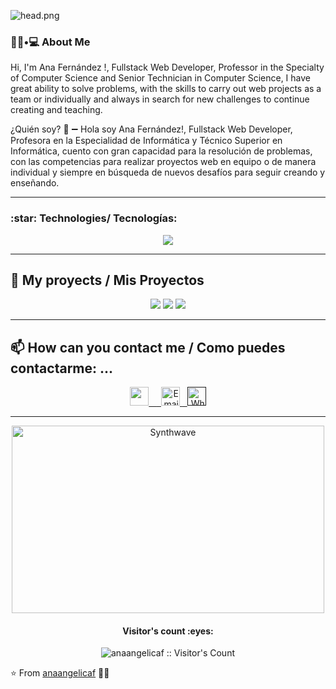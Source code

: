 ![head.png](https://user-images.githubusercontent.com/86435558/138571484-001822d2-aed7-493f-9498-6677e0deeed8.png)
<!--
**anaangelicaf/anaangelicaf** is a ✨ _special_ ✨ repository because its `README.md` (this file) appears on your GitHub profile.
-->
<h3> 👨🏻•💻 About Me </h3>
Hi, I'm Ana Fernández !, Fullstack Web Developer, Professor in the Specialty of Computer Science and Senior Technician in Computer Science, I have great ability to solve problems, with the skills to carry out web projects as a team or individually and always in search for new challenges to continue creating and teaching.

¿Quién soy? 🧐
➖ Hola soy Ana Fernández!, Fullstack Web Developer, Profesora en la Especialidad de Informática y Técnico Superior en Informática, cuento con gran capacidad para la resolución de problemas, con las competencias para realizar proyectos web en equipo o de manera individual y siempre en búsqueda de nuevos desafíos para seguir creando y enseñando.  

---
 <h3 align="left">
 :star: Technologies/ Tecnologías:
</h3>
<p align="center">
<a><img src="https://user-images.githubusercontent.com/86435558/138572682-bb4b6aad-bbab-4667-bd54-ecc4cfbb5b3a.png"></a>

---

## :pushpin: My proyects / Mis Proyectos


<p align="center">
  <a><img src="https://user-images.githubusercontent.com/86435558/138573365-3336617f-8d90-4f1e-af49-137d4e36b68a.png"></a>
  <a><img src="https://user-images.githubusercontent.com/86435558/138573504-3330d4bc-3d09-4de4-9c46-ef653da42987.png"></a>
  <a><img src="https://user-images.githubusercontent.com/86435558/138573757-49254ca4-cff5-4706-bb12-b11753263fd5.png"></a>
</p>


---
##  📫 How can you contact me / Como puedes contactarme: ...

   <p align="center">
      <a href="https://www.linkedin.com/in/ana-angelica-fernandez-morales/">
         <img src="https://www.vectorlogo.zone/logos/linkedin/linkedin-icon.svg" alt=" " height="30" width="30">
         &nbsp
      </a> 
      <a align='right' href="mailto:fliafernandezmorales@gmail.com">
      &nbsp
         <img alt="Email" src="https://www.vectorlogo.zone/logos/gmail/gmail-icon.svg" height="30" width="30"/>
      </a>  
      <a align='right' href="">
       &nbsp 
         <img alt="Whatsapp" src="https://www.vectorlogo.zone/logos/whatsapp/whatsapp-icon.svg" height="30" width="30"/>
      </a>  
   </p>

---
<p align="center"><img src="https://thumbs.gfycat.com/GoodnaturedFondGaur-size_restricted.gif" alt="Synthwave" height="300" width="500"></p>


<h4 align="center">Visitor's count :eyes:</h4>

<p align="center"><img src="https://profile-counter.glitch.me/{anaangelicaf}/count.svg" alt="anaangelicaf :: Visitor's Count" /></p>

⭐️ From [anaangelicaf](https://github.com/anaangelicaf) 👨‍💻
